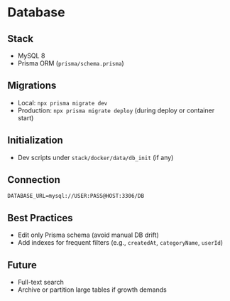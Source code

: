 # Database

## Stack
* MySQL 8
* Prisma ORM (`prisma/schema.prisma`)

## Migrations
* Local: `npx prisma migrate dev`
* Production: `npx prisma migrate deploy` (during deploy or container start)

## Initialization
* Dev scripts under `stack/docker/data/db_init` (if any)

## Connection
`DATABASE_URL=mysql://USER:PASS@HOST:3306/DB`

## Best Practices
* Edit only Prisma schema (avoid manual DB drift)
* Add indexes for frequent filters (e.g., `createdAt`, `categoryName`, `userId`)

## Future
* Full-text search
* Archive or partition large tables if growth demands
